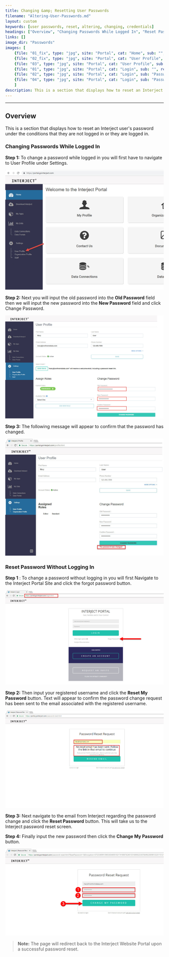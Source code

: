 ```yaml
---
title: Changing &amp; Resetting User Passwords
filename: "Altering-User-Passwords.md"
layout: custom
keywords: [user passwords, reset, altering, changing, credentials]
headings: ["Overview", "Changing Passwords While Logged In", "Reset Password Without Logging In"]
links: []
image_dir: "Passwords"
images: [
	{file: "01_fix", type: "jpg", site: "Portal", cat: "Home", sub: "", report: "", ribbon: "", config: ""}, 
	{file: "02_fix", type: "jpg", site: "Portal", cat: "User Profile", sub: "", report: "", ribbon: "", config: ""}, 
	{file: "03", type: "jpg", site: "Portal", cat: "User Profile", sub: "", report: "", ribbon: "", config: ""}, 
	{file: "01", type: "jpg", site: "Portal", cat: "Login", sub: "", report: "", ribbon: "", config: ""}, 
	{file: "02", type: "jpg", site: "Portal", cat: "Login", sub: "Password Reset Request", report: "", ribbon: "", config: ""}, 
	{file: "04", type: "jpg", site: "Portal", cat: "Login", sub: "Password Reset Request", report: "", ribbon: "", config: ""}
	]
description: This is a section that displays how to reset an Interject user's password under the conditions that they are not logged in or they are logged in.
---
```

* * *

## Overview

This is a section that displays how to reset an Interject user's password under the conditions that they are not logged in or they are logged in.

### Changing Passwords While Logged In

**Step 1:** To change a password while logged in you will first have to navigate to User Profile under Settings.

![](/images/Passwords/01_fix.jpg)
<br>

**Step 2:** Next you will input the old password into the **Old Password** field then we will input the new password into the **New Password** field and click Change Password.

![](/images/Passwords/02_fix.jpg)
<br>

**Step 3:** The following message will appear to confirm that the password has changed.

![](/images/Passwords/03.jpg)
<br>

### Reset Password Without Logging In

**Step 1** : To change a password without logging in you will first Navigate to the Interject Portal Site and click the forgot password button.

![](/images/Passwords/01.jpg)
<br>

**Step 2:** Then input your registered username and click the **Reset My Password** button. Text will appear to confirm the password change request has been sent to the email associated with the registered username.

![](/images/Passwords/02.jpg)
<br>

**Step 3:** Next navigate to the email from Interject regarding the password change and click the **Reset Password** button. This will take us to the Interject password reset screen.

**Step 4:** Finally input the new password then click the **Change My Password** button.

![](/images/Passwords/04.jpg)
<br>

<blockquote class=highlight_note>
<b>Note:</b> The page will redirect back to the Interject Website Portal upon a successful password reset.
</blockquote>
<br>
